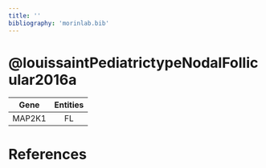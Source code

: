 ```yaml
---
title: ''
bibliography: 'morinlab.bib'
---
```


# @louissaintPediatrictypeNodalFollicular2016a
|Gene|Entities|
|:-:|:-:|
|MAP2K1|FL|

# References

